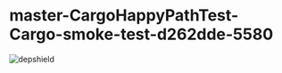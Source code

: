 # master-CargoHappyPathTest-Cargo-smoke-test-d262dde-5580

![depshield](https://ci.dev.depshield.sonatype.org/badges/depshield-ci/master-CargoHappyPathTest-Cargo-smoke-test-d262dde-5580/depshield.svg)